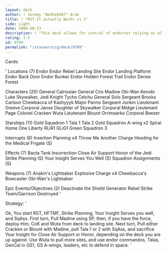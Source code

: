 ```yaml
---
layout: deck
author: ! Jeremy "BoShek007" Arak
title: ! "RST-It actually Works v1 1"
side: Light
date: 2000-08-23
description: ! "This deck allows for control of endornot relying at all on your opening hand"
rating: 3.5
id: 9799
permalink: "/starwarsccg/deck/9799"
---
```

Cards: 

'
Locations (7)
Endor
Endor Rebel Landing Site
Endor Landing Platform
Endor Back Door
Endor Bunker
Endor Hidden Forest Trail
Endor Dense Forest

Characters (20)
General Calrissian
General Crix Madine
Obi-Wan Kenobi
Luke Skywalker, Jedi Knight
Tycho Celchu
General Solo
Sergeant Brooks Carlson
Chewbacca of Kashyyyk
Major Panno
Sergeant Junkin
Lieutenant Greeve
Corporal Janse
Daughter of Skywalker
Corporal Midge
Lieutenant Page
Colonel Cracken
Wuta
Lieutenant Blount
Orrimaarko
Corporal Beezer

Starships (11)
Gold Squadron 1
Tala 1
Tala 2
Gold Squadron A-wing x2
Spiral
Home One
Liberty
RLiR1
GLiG1
Green Squadron 3

Interrupts (6)
Insertion Planning x4
Throw Me Another Charge
Heading for the Medical Frigate (S)

Effects (7)
Bacta Tank
Insurrection
Close Air Support
Honor of the Jedi
Strike Planning (S)
Your Insight Serves You Well (S)
Squadron Assignments (S)

Weapons (7)
Anakin's Lightsaber
Explosive Charge x4
Chewbacca's Bowcaster
Obi-Wan's Lightsaber

Epic Events/Objectives (2)
Deactivate the Shield Generator
Rebel Strike Team/Garrison Destroyed '

Strategy: '

Ok, You start RST, HFTMF, Strike Planning, Your
Insight Serves you well, and SqAss. First turn,
Pull Madine using SP, then, if you have the force,
deploy Him, CoK and Wuta from deck to landing site.
Next turn, Pull either Cracken or Blount with
Madine, pull Tala 1 or 2 with SqAss, and sacrifice Your Insight for
Close Air Support or Honor, depending on the deck
you are up against. Use Wuta to pull more sites,
and use endor commandos, Talas, GenCal in GS1,
GS A-wings, leaders, etc to defend in space. '
